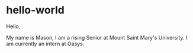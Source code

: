 # hello-world

Hello, 

My name is Mason, I am a rising Senior at Mount Saint Mary's University. I am currently an intern at Oasys. 
